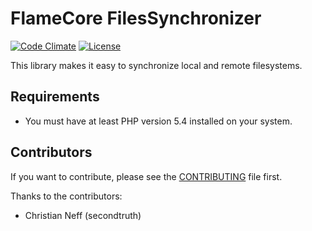 FlameCore FilesSynchronizer
===========================

[![Code Climate](http://img.shields.io/codeclimate/github/FlameCore/FilesSynchronizer.svg)](https://codeclimate.com/github/FlameCore/FilesSynchronizer)
[![License](http://img.shields.io/packagist/l/flamecore/synchronizer-files.svg)](https://packagist.org/packages/flamecore/synchronizer-files)

This library makes it easy to synchronize local and remote filesystems.


Requirements
------------

* You must have at least PHP version 5.4 installed on your system.


Contributors
------------

If you want to contribute, please see the [CONTRIBUTING](CONTRIBUTING.md) file first.

Thanks to the contributors:

* Christian Neff (secondtruth)
